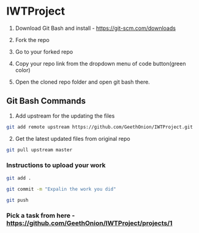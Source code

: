 # IWTProject

1. Download Git Bash and install - https://git-scm.com/downloads

2. Fork the repo

3. Go to your forked repo

4. Copy your repo link from the dropdown menu of code button(green color)

5. Open the cloned repo folder and open git bash there.

## Git Bash Commands

1. Add upstream for the updating the files

```bash
git add remote upstream https://github.com/GeethOnion/IWTProject.git
```

2. Get the latest updated files from original repo

```bash
git pull upstream master
```

### Instructions to upload your work

```bash 
git add . 
```

```bash 
git commit -m "Expalin the work you did" 
```

```bash 
git push 
```
### Pick a task from here - https://github.com/GeethOnion/IWTProject/projects/1
